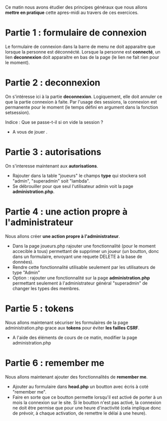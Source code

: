 Ce matin nous avons étudier des principes généraux que nous allons **mettre en pratique** cette apres-midi au travers de ces exercices.

# Partie 1 :  formulaire de connexion

Le formulaire de connexion dans la barre de menu ne doit apparaitre que lorsque la personne est déconnécté.
Lorsque la personne est **connecté**, un lien **deconnexion** doit apparaitre en bas de la page (le lien ne fait rien pour le moment).

# Partie 2 : deconnexion

On s'intéresse ici à la partie **deconnexion**. Logiquement, elle doit annuler ce que la partie connexion à faite. Par l'usage des sessions, la connexion est permanente pour le moment (le temps défini en argument dans la fonction setsession).

Indice : Que se passe-t-il si on vide la session ? 

* A vous de jouer
.
# Partie 3 : autorisations

On s'interesse maintenant aux **autorisations**.

* Rajouter dans la table "joueurs" le champs **type** qui stockera soit "admin", "superadmin" soit "lambda".
* Se débrouiller pour que seul l'utilisateur admin voit la page **administration.php**.

# Partie 4 : une action propre à l'administrateur

Nous allons créer **une action propre à l'administrateur**.

* Dans la page joueurs.php rajouter une fonctionnalité (pour le moment accecible à tous) permettant de supprimer un joueur (un boutton, donc dans un formulaire, envoyant une requete DELETE à la base de données).
* Rendre cette fonctionnalité utilisable seulement par les utilisateurs de type "Admin"
* Option : rajouter une fonctionnalité sur la page **administration.php** permettant seulement à l'administrateur général "superadmin" de changer les types des membres.

# Partie 5 : tokens

Nous allons maintenant sécuriser les formulaires de la page administration.php grace aux **tokens** pour éviter **les failles CSRF**.

* A l'aide des éléments de cours de ce matin, modifier la page administration.php

# Partie 6 : remember me

Nous allons maintenant ajouter des fonctionnalités de **remember me**.

* Ajouter au formulaire dans **head.php** un boutton avec écris à coté "remember me".
* Faire en sorte que ce boutton permette lorsqu'il est activé de porter à un mois la connexion sur le site. Si le boutton n'est pas activé, la connexion ne doit être permise que pour une heure d'inactivité (cela implique donc de prévoir, à chaque activation, de remettre le délai à une heure).



